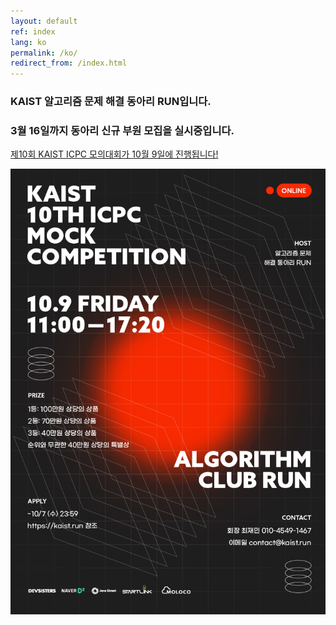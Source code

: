 ```yaml
---
layout: default
ref: index
lang: ko
permalink: /ko/
redirect_from: /index.html
---
```


### KAIST 알고리즘 문제 해결 동아리 RUN입니다.
### 3월 16일까지 동아리 신규 부원 모집을 실시중입니다.

[제10회 KAIST ICPC 모의대회가 10월 9일에 진행됩니다!](https://kaist.run/ko/contest/2020-fall)

![Mock competition poster](/contest/2020-fall/poster_ko.jpg)
